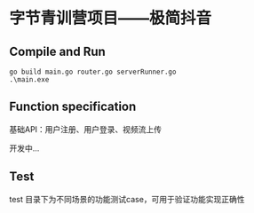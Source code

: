 # 字节青训营项目——极简抖音

## Compile and Run

```shell
go build main.go router.go serverRunner.go
.\main.exe
```

## Function specification

基础API：用户注册、用户登录、视频流上传

开发中...

## Test

test 目录下为不同场景的功能测试case，可用于验证功能实现正确性

